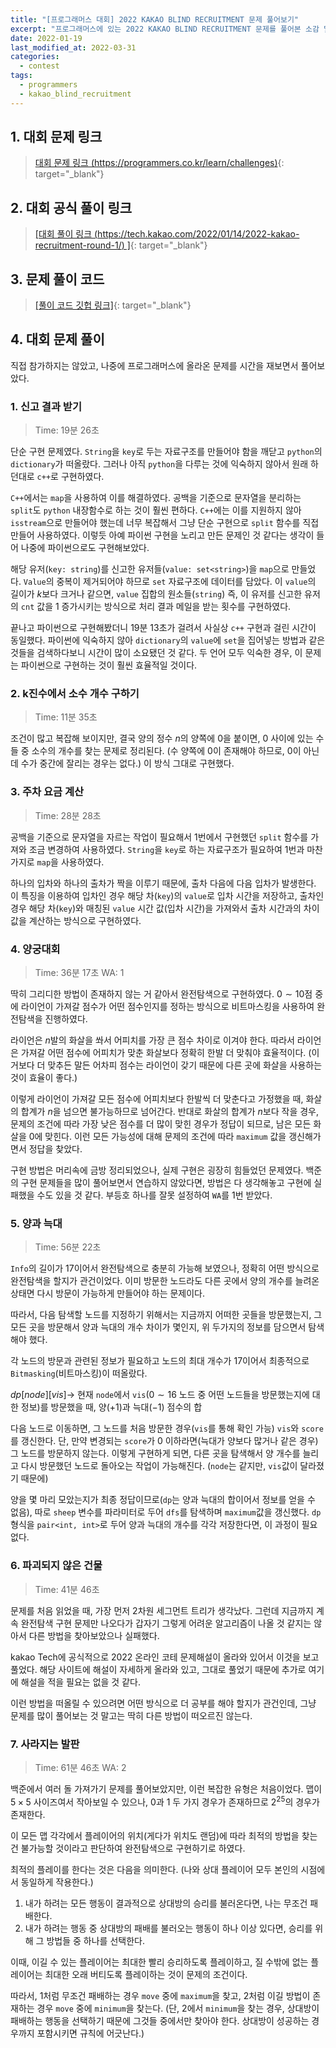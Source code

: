 ```yaml
---
title: "[프로그래머스 대회] 2022 KAKAO BLIND RECRUITMENT 문제 풀어보기"
excerpt: "프로그래머스에 있는 2022 KAKAO BLIND RECRUITMENT 문제를 풀어본 소감 및 간단한 풀이 작성"
date: 2022-01-19
last_modified_at: 2022-03-31
categories:
  - contest
tags:
  - programmers
  - kakao_blind_recruitment
---
```


## 1. 대회 문제 링크

> [대회 문제 링크 (https://programmers.co.kr/learn/challenges)](https://programmers.co.kr/learn/challenges){: target="_blank"}

## 2. 대회 공식 풀이 링크

> [[대회 풀이 링크 (https://tech.kakao.com/2022/01/14/2022-kakao-recruitment-round-1/) ]](https://tech.kakao.com/2022/01/14/2022-kakao-recruitment-round-1/){: target="_blank"}

## 3. 문제 풀이 코드

> [[풀이 코드 깃헙 링크]](https://github.com/BurningFalls/Algorithm/tree/master/Programmers/2022%20KAKAO%20BLIND%20RECRUITMENT){: target="_blank"}

## 4. 대회 문제 풀이

직접 참가하지는 않았고, 나중에 프로그래머스에 올라온 문제를 시간을 재보면서 풀어보았다.

### 1.	신고 결과 받기 
> Time: 19분 26초

단순 구현 문제였다. `String`을 `key`로 두는 자료구조를 만들어야 함을 깨닫고 `python`의 `dictionary`가 떠올랐다. 그러나 아직 `python`을 다루는 것에 익숙하지 않아서 원래 하던대로 `c++`로 구현하였다. 

`C++`에서는 `map`을 사용하여 이를 해결하였다. 공백을 기준으로 문자열을 분리하는 `split`도 `python` 내장함수로 하는 것이 훨씬 편하다. `C++`에는 이를 지원하지 않아 `isstream`으로 만들어야 했는데 너무 복잡해서 그냥 단순 구현으로 `split` 함수를 직접 만들어 사용하였다. 이렇듯 아예 파이썬 구현을 노리고 만든 문제인 것 같다는 생각이 들어 나중에 파이썬으로도 구현해보았다. 

해당 유저(`key: string`)를 신고한 유저들(`value: set<string>`)을 `map`으로 만들었다. `Value`의 중복이 제거되어야 하므로 `set` 자료구조에 데이터를 담았다. 이 `value`의 길이가 $k$보다 크거나 같으면, `value` 집합의 원소들(`string`) 즉, 이 유저를 신고한 유저의 `cnt` 값을 $1$ 증가시키는 방식으로 처리 결과 메일을 받는 횟수를 구현하였다.

끝나고 파이썬으로 구현해봤더니 19분 13초가 걸려서 사실상 `c++` 구현과 걸린 시간이 동일했다. 파이썬에 익숙하지 않아 `dictionary`의 `value`에 `set`을 집어넣는 방법과 같은 것들을 검색하다보니 시간이 많이 소요됐던 것 같다. 두 언어 모두 익숙한 경우, 이 문제는 파이썬으로 구현하는 것이 훨씬 효율적일 것이다.

### 2.	k진수에서 소수 개수 구하기 
> Time: 11분 35초

조건이 많고 복잡해 보이지만, 결국 양의 정수 $n$의 양쪽에 $0$을 붙이면, $0$ 사이에 있는 수들 중 소수의 개수를 찾는 문제로 정리된다. (수 양쪽에 $0$이 존재해야 하므로, $0$이 아닌데 수가 중간에 잘리는 경우는 없다.) 이 방식 그대로 구현했다.

### 3. 주차 요금 계산 
> Time: 28분 28초

공백을 기준으로 문자열을 자르는 작업이 필요해서 $1$번에서 구현했던 `split` 함수를 가져와 조금 변경하여 사용하였다. `String`을 `key`로 하는 자료구조가 필요하여 $1$번과 마찬가지로 `map`을 사용하였다. 

하나의 입차와 하나의 출차가 짝을 이루기 때문에, 출차 다음에 다음 입차가 발생한다. 이 특징을 이용하여 입차인 경우 해당 차(`key`)의 `value`로 입차 시간을 저장하고, 출차인 경우 해당 차(`key`)와 매칭된 `value` 시간 값(입차 시간)을 가져와서 출차 시간과의 차이 값을 계산하는 방식으로 구현하였다.

### 4.	양궁대회 
> Time: 36분 17초
WA: 1

딱히 그리디한 방법이 존재하지 않는 거 같아서 완전탐색으로 구현하였다. $0\sim 10$점 중에 라이언이 가져갈 점수가 어떤 점수인지를 정하는 방식으로 비트마스킹을 사용하여 완전탐색을 진행하였다. 

라이언은 $n$발의 화살을 쏴서 어피치를 가장 큰 점수 차이로 이겨야 한다. 따라서 라이언은 가져갈 어떤 점수에 어피치가 맞춘 화살보다 정확히 한발 더 맞춰야 효율적이다. (이거보다 더 맞추든 말든 어차피 점수는 라이언이 갖기 때문에 다른 곳에 화살을 사용하는 것이 효율이 좋다.) 

이렇게 라이언이 가져갈 모든 점수에 어피치보다 한발씩 더 맞춘다고 가정했을 때, 화살의 합계가 $n$을 넘으면 불가능하므로 넘어간다. 반대로 화살의 합계가 $n$보다 작을 경우, 문제의 조건에 따라 가장 낮은 점수를 더 많이 맞힌 경우가 정답이 되므로, 남은 모든 화살을 $0$에 맞힌다. 이런 모든 가능성에 대해 문제의 조건에 따라 `maximum` 값을 갱신해가면서 정답을 찾았다.

구현 방법은 머리속에 금방 정리되었으나, 실제 구현은 굉장히 힘들었던 문제였다. 백준의 구현 문제들을 많이 풀어보면서 연습하지 않았다면, 방법은 다 생각해놓고 구현에 실패했을 수도 있을 것 같다. 부등호 하나를 잘못 설정하여 `WA`를 $1$번 받았다.

### 5.	양과 늑대
> Time: 56분 22초

`Info`의 길이가 $17$이어서 완전탐색으로 충분히 가능해 보였으나, 정확히 어떤 방식으로 완전탐색을 할지가 관건이었다. 이미 방문한 노드라도 다른 곳에서 양의 개수를 늘려온 상태면 다시 방문이 가능하게 만들어야 하는 문제이다. 

따라서, 다음 탐색할 노드를 지정하기 위해서는 지금까지 어떠한 곳들을 방문했는지, 그 모든 곳을 방문해서 양과 늑대의 개수 차이가 몇인지, 위 두가지의 정보를 담으면서 탐색해야 했다. 

각 노드의 방문과 관련된 정보가 필요하고 노드의 최대 개수가 $17$이어서 최종적으로 `Bitmasking`(비트마스킹)이 떠올랐다.

$dp[node][vis] \rightarrow$ 현재 `node`에서 `vis`($0\sim 16$ 노드 중 어떤 노드들을 방문했는지에 대한 정보)를 방문했을 때, 양($+1$)과 늑대($-1$) 점수의 합

다음 노드로 이동하면, 그 노드를 처음 방문한 경우(`vis`를 통해 확인 가능) `vis`와 `score`를 갱신한다. 단, 만약 변경되는 `score`가 $0$ 이하라면(늑대가 양보다 많거나 같은 경우) 그 노드를 방문하지 않는다. 이렇게 구현하게 되면, 다른 곳을 탐색해서 양 개수를 늘리고 다시 방문했던 노드로 돌아오는 작업이 가능해진다. (`node`는 같지만, `vis`값이 달라졌기 때문에)

양을 몇 마리 모았는지가 최종 정답이므로(`dp`는 양과 늑대의 합이어서 정보를 얻을 수 없음), 따로 `sheep` 변수를 파라미터로 두어 `dfs`를 탐색하며 `maximum`값을 갱신했다. `dp` 형식을 `pair<int, int>`로 두어 양과 늑대의 개수를 각각 저장한다면, 이 과정이 필요 없다.

### 6.	파괴되지 않은 건물 
> Time: 41분 46초

문제를 처음 읽었을 때, 가장 먼저 $2$차원 세그먼트 트리가 생각났다. 그런데 지금까지 계속 완전탐색 구현 문제만 나오다가 갑자기 그렇게 어려운 알고리즘이 나올 것 같지는 않아서 다른 방법을 찾아보았으나 실패했다. 

kakao Tech에 공식적으로 2022 온라인 코테 문제해설이 올라와 있어서 이것을 보고 풀었다. 해당 사이트에 해설이 자세하게 올라와 있고, 그대로 풀었기 때문에 추가로 여기에 해설을 적을 필요는 없을 것 같다. 

이런 방법을 떠올릴 수 있으려면 어떤 방식으로 더 공부를 해야 할지가 관건인데, 그냥 문제를 많이 풀어보는 것 말고는 딱히 다른 방법이 떠오르진 않는다.

### 7.	사라지는 발판
> Time: 61분 46초 
> WA: 2

백준에서 여러 돌 가져가기 문제를 풀어보았지만, 이런 복잡한 유형은 처음이었다. 맵이 $5\times 5$ 사이즈여서 작아보일 수 있으나, $0$과 $1$ 두 가지 경우가 존재하므로 $2^{25}$의 경우가 존재한다. 

이 모든 맵 각각에서 플레이어의 위치(게다가 위치도 랜덤)에 따라 최적의 방법을 찾는 건 불가능할 것이라고 판단하여 완전탐색으로 구현하기로 하였다.

최적의 플레이를 한다는 것은 다음을 의미한다. (나와 상대 플레이어 모두 본인의 시점에서 동일하게 작용한다.)

1.	내가 하려는 모든 행동이 결과적으로 상대방의 승리를 불러온다면, 나는 무조건 패배한다.
1.	내가 하려는 행동 중 상대방의 패배를 불러오는 행동이 하나 이상 있다면, 승리를 위해 그 방법들 중 하나를 선택한다.

이때, 이길 수 있는 플레이어는 최대한 빨리 승리하도록 플레이하고, 질 수밖에 없는 플레이어는 최대한 오래 버티도록 플레이하는 것이 문제의 조건이다. 

따라서, $1$처럼 무조건 패배하는 경우 `move` 중에 `maximum`을 찾고, $2$처럼 이길 방법이 존재하는 경우 `move` 중에 `minimum`을 찾는다. (단, $2$에서 `minimum`을 찾는 경우, 상대방이 패배하는 행동을 선택하기 때문에 그것들 중에서만 찾아야 한다. 상대방이 성공하는 경우까지 포함시키면 규칙에 어긋난다.)